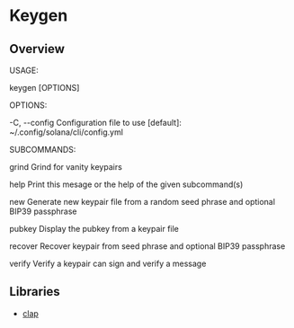 # Keygen

## Overview

USAGE: 

  keygen [OPTIONS] <SUBCOMMAND>

OPTIONS:

  -C, --config <FILEPATH> Configuration file to use [default]: ~/.config/solana/cli/config.yml

SUBCOMMANDS:

  grind    Grind for vanity keypairs

  help     Print this mesage or the help of the given subcommand(s)

  new      Generate new keypair file from a random seed phrase and optional BIP39 passphrase

  pubkey   Display the pubkey from a keypair file

  recover  Recover keypair from seed phrase and optional BIP39 passphrase

  verify   Verify a keypair can sign and verify a message

## Libraries
- [clap](https://docs.rs/clap/4.4.7/clap/_derive/_tutorial/chapter_0/index.html)
